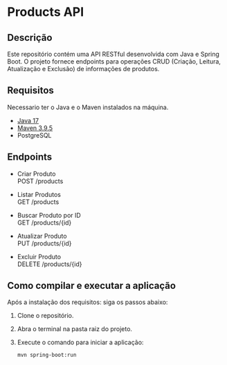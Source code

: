 # Products API

## Descrição
Este repositório contém uma API RESTful desenvolvida com Java e Spring Boot. O projeto fornece endpoints para operações CRUD (Criação, Leitura, Atualização e Exclusão) de informações de produtos.

## Requisitos

Necessario ter o Java e o Maven instalados na máquina. <br>

* [Java 17](https://www.oracle.com/br/java/technologies/downloads/#java17)
* [Maven 3.9.5](https://maven.apache.org/download.cgi)
* PostgreSQL
## Endpoints

* Criar Produto<br>
POST /products

* Listar Produtos<br>
GET /products

* Buscar Produto por ID<br>
GET /products/{id}

* Atualizar Produto<br>
PUT /products/{id}

* Excluir Produto<br>
DELETE /products/{id}

## Como compilar e executar a aplicação

Após a instalação dos requisitos: siga os passos abaixo:

1. Clone o repositório.
2. Abra o terminal na pasta raiz do projeto.
3. Execute o comando para iniciar a aplicação:

    ```bash
    mvn spring-boot:run
    ```
